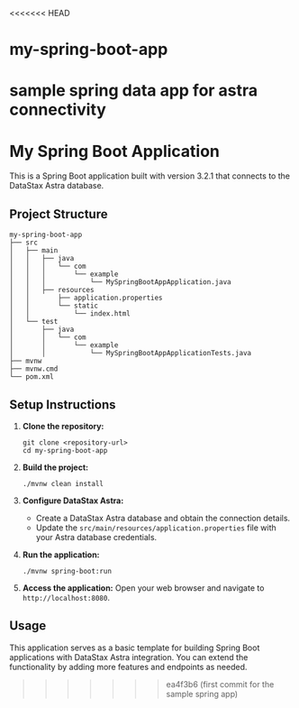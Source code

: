 <<<<<<< HEAD
# my-spring-boot-app
sample spring data app for astra connectivity
=======
# My Spring Boot Application

This is a Spring Boot application built with version 3.2.1 that connects to the DataStax Astra database.

## Project Structure

```
my-spring-boot-app
├── src
│   ├── main
│   │   ├── java
│   │   │   └── com
│   │   │       └── example
│   │   │           └── MySpringBootAppApplication.java
│   │   ├── resources
│   │       ├── application.properties
│   │       └── static
│   │           └── index.html
│   └── test
│       ├── java
│       │   └── com
│       │       └── example
│       │           └── MySpringBootAppApplicationTests.java
├── mvnw
├── mvnw.cmd
└── pom.xml
```

## Setup Instructions

1. **Clone the repository:**
   ```
   git clone <repository-url>
   cd my-spring-boot-app
   ```

2. **Build the project:**
   ```
   ./mvnw clean install
   ```

3. **Configure DataStax Astra:**
   - Create a DataStax Astra database and obtain the connection details.
   - Update the `src/main/resources/application.properties` file with your Astra database credentials.

4. **Run the application:**
   ```
   ./mvnw spring-boot:run
   ```

5. **Access the application:**
   Open your web browser and navigate to `http://localhost:8080`.

## Usage

This application serves as a basic template for building Spring Boot applications with DataStax Astra integration. You can extend the functionality by adding more features and endpoints as needed.
>>>>>>> ea4f3b6 (first commit for the sample spring app)
